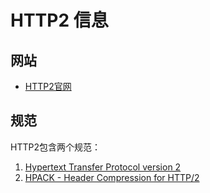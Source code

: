 # HTTP2 信息

## 网站

- [HTTP2官网](https://http2.github.io/)

## 规范

HTTP2包含两个规范：

1. [Hypertext Transfer Protocol version 2](http://http2.github.com/http2-spec/)
2. [HPACK - Header Compression for HTTP/2](http://http2.github.com/http2-spec/compression.html)
